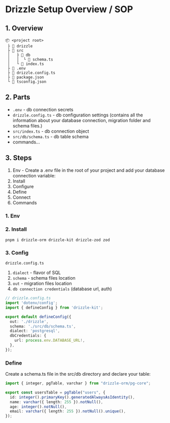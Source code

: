# Drizzle Setup Overview / SOP

## 1. Overview

```
📦 <project root>
 ├ 📂 drizzle
 ├ 📂 src
 │   ├ 📂 db
 │   │  └ 📜 schema.ts
 │   └ 📜 index.ts
 ├ 📜 .env
 ├ 📜 drizzle.config.ts
 ├ 📜 package.json
 └ 📜 tsconfig.json

```

## 2. Parts

- `.env` - db connection secrets
- `drizzle.config.ts` - db configuration settings (contains all the information about your database connection, migration folder and schema files.)
- `src/index.ts` - db connection object
- `src/db/schema.ts` - db table schema
- commands...


## 3. Steps

1. Env - Create a .env file in the root of your project and add your database connection variable:
2. Install
3. Configure
4. Define
5. Connect
6. Commands

### 1. Env

### 2. Install

`pnpm i drizzle-orm drizzle-kit drizzle-zod zod`

### 3. Config

`drizzle.config.ts`
1. `dialect` - flavor of SQL
2. `schema` - schema files location
3. `out` - migration files location
4. `db connection credentials` (database url, auth)

```ts
// drizzle.config.ts
import 'dotenv/config';
import { defineConfig } from 'drizzle-kit';

export default defineConfig({
  out: './drizzle',
  schema: './src/db/schema.ts',
  dialect: 'postgresql',
  dbCredentials: {
    url: process.env.DATABASE_URL!,
  },
});
```

### Define

Create a schema.ts file in the src/db directory and declare your table:

```ts
import { integer, pgTable, varchar } from "drizzle-orm/pg-core";

export const usersTable = pgTable("users", {
  id: integer().primaryKey().generatedAlwaysAsIdentity(),
  name: varchar({ length: 255 }).notNull(),
  age: integer().notNull(),
  email: varchar({ length: 255 }).notNull().unique(),
});
```

